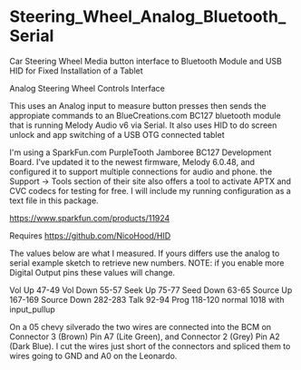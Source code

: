 # Steering_Wheel_Analog_Bluetooth_Serial
Car Steering Wheel Media button interface to Bluetooth Module and USB HID for Fixed Installation of a Tablet

Analog Steering Wheel Controls Interface

This uses an Analog input to measure button presses
then sends the appropiate commands to an BlueCreations.com
BC127 bluetooth module that is running Melody Audio v6 
via Serial.  It also uses HID to do screen unlock and app
switching of a USB OTG connected tablet

I'm using a SparkFun.com PurpleTooth 
Jamboree BC127 Development Board. I've updated it to 
the newest firmware, Melody 6.0.48, and configured it
to support multiple connections for audio and phone.
the Support -> Tools section of their site also offers
a tool to activate APTX and CVC codecs for testing
for free. I will include my running configuration as
a text file in this package.

https://www.sparkfun.com/products/11924

Requires https://github.com/NicoHood/HID

The values below are what I measured. If yours differs
use the analog to serial example sketch to retrieve
new numbers.  NOTE: if you enable more Digital Output pins
these values will change.

Vol Up 47-49
Vol Down 55-57
Seek Up 75-77
Seed Down 63-65
Source Up 167-169
Source Down 282-283
Talk 92-94
Prog 118-120 
normal 1018
with input_pullup

On a 05 chevy silverado the two wires are connected into the BCM
on Connector 3 (Brown) Pin A7 (Lite Green), 
and Connector 2 (Grey) Pin A2 (Dark Blue).
I cut the wires just short of the connectors and spliced them
to wires going to GND and A0 on the Leonardo.
